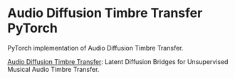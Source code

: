 # Audio Diffusion Timbre Transfer PyTorch

PyTorch implementation of Audio Diffusion Timbre Transfer.

[Audio Diffusion Timbre Transfer](https://arxiv.org/abs/2409.06096): Latent Diffusion Bridges for Unsupervised Musical Audio Timbre Transfer.
